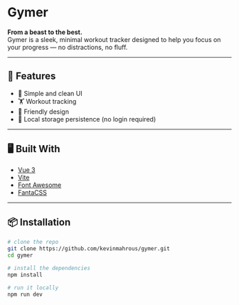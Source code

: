# Gymer

**From a beast to the best.**  
Gymer is a sleek, minimal workout tracker designed to help you focus on your progress — no distractions, no fluff.

---

## 🚀 Features

- 🧠 Simple and clean UI
- 🏋️ Workout tracking
- 📱  Friendly design
- 💾 Local storage persistence (no login required)
---

## 🖥️ Built With

- [Vue 3](https://vuejs.org/)
- [Vite](https://vitejs.dev/)
- [Font Awesome](https://fontawesome.com/)
- [FantaCSS](https://github.com/jamezmca/fantacss)
---

## 📦 Installation

```bash
# clone the repo
git clone https://github.com/kevinmahrous/gymer.git
cd gymer

# install the dependencies
npm install

# run it locally
npm run dev
```
